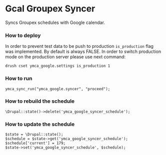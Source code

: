 # Gcal Groupex Syncer

Syncs Groupex schedules with Google calendar.

### How to deploy

In order to prevent test data to be push to production `is_production` flag was implemented. By default is always FALSE.
In order to switch production mode on the production server please use next command:

```
drush cset ymca_google.settings is_production 1
```

### How to run

```
ymca_sync_run("ymca_google.syncer", "proceed");
```

### How to rebuild the schedule

```
\Drupal::state()->delete('ymca_google_syncer_schedule');
```

### How to update the schedule

```
$state = \Drupal::state();
$schedule = $state->get('ymca_google_syncer_schedule');
$schedule['current'] = 179;
$state->set('ymca_google_syncer_schedule', $schedule);
```